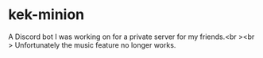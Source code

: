 # kek-minion
A Discord bot I was working on for a private server for my friends.<br \><br \>
 Unfortunately the music feature no longer works.
